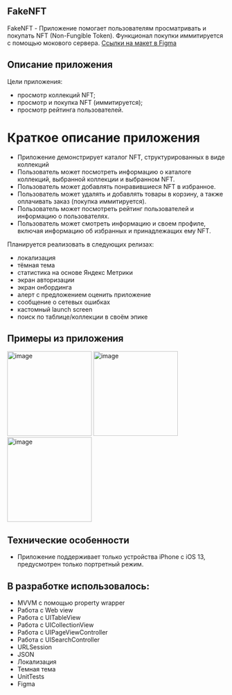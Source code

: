 ## **FakeNFT** 

FakeNFT - Приложение помогает пользователям просматривать и покупать NFT (Non-Fungible Token). Функционал покупки иммитируется с помощью мокового сервера.
[Ссылки на макет в Figma](https://www.figma.com/file/k1LcgXHGTHIeiCv4XuPbND/FakeNFT-(YP)?node-id=96-5542&t=YdNbOI8EcqdYmDeg-0)

## **Описание приложения**
Цели приложения:

- просмотр коллекций NFT;
- просмотр и покупка NFT (иммитируется);
- просмотр рейтинга пользователей.

# Краткое описание приложения

- Приложение демонстрирует каталог NFT, структурированных в виде коллекций
- Пользователь может посмотреть информацию о каталоге коллекций, выбранной коллекции и выбранном NFT.
- Пользователь может добавлять понравившиеся NFT в избранное.
- Пользователь может удалять и добавлять товары в корзину, а также оплачивать заказ (покупка иммитируется).
- Пользователь может посмотреть рейтинг пользователей и информацию о пользователях.
- Пользователь может смотреть информацию и своем профиле, включая информацию об избранных и принадлежащих ему NFT.

Планируется реализовать в следующих релизах:
- локализация
- тёмная тема
- статистика на основе Яндекс Метрики
- экран авторизации
- экран онбординга
- алерт с предложением оценить приложение
- сообщение о сетевых ошибках
- кастомный launch screen
- поиск по таблице/коллекции в своём эпике

## **Примеры из приложения**  
<img src="https://github.com/KonstantinKirillOff/FakeNFT/assets/53314883/62fb0c63-a30c-4d5b-8a09-b940a65fe1c0" width="195" alt="image"/>  
<img src="https://github.com/KonstantinKirillOff/FakeNFT/assets/53314883/42353958-c56a-455c-acc6-ddf713fe5dcc" width="195" alt="image"/> 
<img src="https://github.com/KonstantinKirillOff/FakeNFT/assets/53314883/005c54fd-56a7-450c-b204-11cc96be0c04" width="195" alt="image"/>

## **Технические особенности**
- Приложение поддерживает только устройства iPhone с iOS 13, предусмотрен только портретный режим.


## **В разработке использовалось:**
- MVVM c помощью property wrapper
- Работа с Web view
- Работа с UITableView
- Работа с UICollectionView
- Работа с UIPageViewController
- Работа с UISearchController
- URLSession
- JSON
- Локализация
- Темная тема
- UnitTests
- Figma
